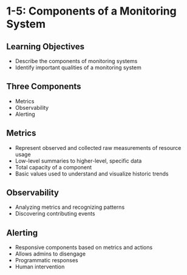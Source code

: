 # 1-5: Components of a Monitoring System

## Learning Objectives

- Describe the components of monitoring systems
- Identify important qualities of a monitoring system

## Three Components

- Metrics
- Observability
- Alerting

## Metrics

- Represent observed and collected raw measurements of resource usage
- Low-level summaries to higher-level, specific data
- Total capacity of a component
- Basic values used to understand and visualize historic trends

## Observability

- Analyzing metrics and recognizing patterns
- Discovering contributing events

## Alerting

- Responsive components based on metrics and actions
- Allows admins to disengage
- Programmatic responses
- Human intervention
